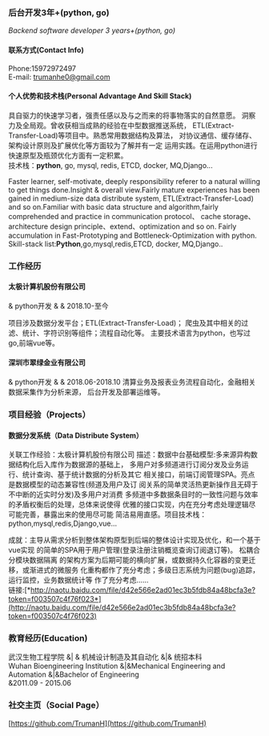 ### 后台开发3年+(python, go)
*Backend software developer 3 years+(python, go)*

#### 联系方式(Contact Info)
Phone:15972972497   
E-mail: trumanhe0@gmail.com

#### 个人优势和技术栈(Personal Advantage And Skill Stack)
具自驱力的快速学习者，强责任感以及与之而来的将事物落实的自然意愿。
洞察力及全局观。曾收获相当成熟的经验在中型数据推送系统，
ETL(Extract-Transfer-Load)等项目中。熟悉常用数据结构及算法，
对协议通信、缓存储存、架构设计原则及扩展优化等方面较为了解并有一定
运用实践。在运用python进行快速原型及瓶颈优化方面有一定积累。   
技术栈：__python__, go, mysql, redis, ETCD, docker, MQ,Django...

Faster learner, self-motivate, deeply responsibility referer to a
natural willing to get things done.Insight & overall view.Fairly mature 
experiences has been gained in medium-size data distribute system, 
ETL(Extract-Transfer-Load) and so on.Familiar with basic data structure
and algorithm,fairly comprehended and practice in communication protocol、
cache storage、architecture design principle、extend、optimization and so on.
Fairly accumulation in Fast-Prototyping and Bottleneck-Optimization
with python.    
Skill-stack list:__Python__,go,mysql,redis,ETCD, docker, MQ,Django..

### 工作经历
#### 太极计算机股份有限公司
& python开发  & & 2018.10-至今

项目涉及数据分发平台；ETL(Extract-Transfer-Load)；
爬虫及其中相关的过滤、统计、字符识别等组件；流程自动化等。
主要技术语言为python，也写过go,前端vue等。

#### 深圳市翠绿金业有限公司
& python开发  & & 2018.06-2018.10
清算业务及报表业务流程自动化，金融相关数据采集作为分析来源，
后台开发及部署运维等。

### 项目经验（Projects）
#### 数据分发系统（Data Distribute System）
关联工作经验：太极计算机股份有限公司
描述：数据中台基础模型:多来源异构数据结构化后入库作为数据源的基础上，
多用户对多频道进行订阅分发及业务运行、统计查询、基于统计数据的分析及其它
相关接口，前端订阅管理SPA。亮点是数据模型的动态兼容性(频道及用户及订
阅关系的简单灵活热更新操作且无碍于不中断的近实时分发)及多用户对消费
多频道中多数据条目时的一致性问题与效率的矛盾权衡后的处理，总体来说使得
优雅的接口实现，内在充分考虑处理逻辑尽可能完善，暴露出来的使用尽可能
简洁易用直感。项目技术栈：python,mysql,redis,Django,vue...

成就：主导从需求分析到整体架构原型到后端的整体设计实现及优化，和一个基于vue实现
的简单的SPA用于用户管理(登录注册注销概览查询订阅退订等)。 松耦合分模块数据隔离
的架构方案为后期可能的横向扩展，或数据持久化容器的变更迁移，或渐进式的微服务
化重构都作了充分考虑；多级日志系统为问题(bug)追踪，运行监控，业务数据统计等
作了充分考虑……    
链接:[*http://naotu.baidu.com/file/d42e566e2ad01ec3b5fdb84a48bcfa3e?token=f003507c4f76f023*](http://naotu.baidu.com/file/d42e566e2ad01ec3b5fdb84a48bcfa3e?token=f003507c4f76f023)     

### 教育经历(Education)
武汉生物工程学院 &| & 机械设计制造及其自动化 &|& 统招本科    
Wuhan Bioengineering Institution &|&Mechanical Engineering and Automation &|&Bachelor of Engineering    
 &2011.09 - 2015.06
 
 ### 社交主页（Social Page）
 [https://github.com/TrumanH](https://github.com/TrumanH)
